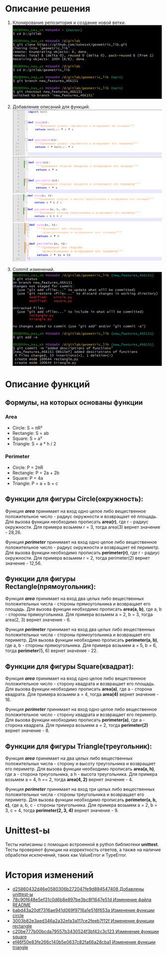 # Описание решения

1.	Клонирование репозитория и создание новой ветки.
    ![rep_clone](../images/clone_and_switch.png)

2.	Добавление описаний для функций.
    ![add_discription_circle](../images/circle_description.png)
    ![add_discription_square](../images/square_description.png)
    ![add_discription_triangle](../images/triangle_description.png)
    ![add_discription_rectangle](../images/rectangle_description.png)

3.	Commit изменений.
    ![commit](../images/commit.png)


# Описание функций

## Формулы, на которых основаны функции
### Area
- Circle: S = πR²
- Rectangle: S = ab
- Square: S = a²
- Triangle: S = a * h / 2

### Perimeter
- Circle: P = 2πR
- Rectangle: P = 2a + 2b
- Square: P = 4a
- Triangle: P = a + b + c

## Функции для фигуры Circle(окружность):

Функция ***area*** принимает на вход одно целое либо вещественное положительное число - радиус окружности и возвращает её площадь. Для вызова функции необходимо прописать **area(r)**, где r - радиус окружности. Для примера возьмем r = 3, тогда area(3) вернет значение - 28,26.

Функция ***perimeter*** принимает на вход одно целое либо вещественное положительное число - радиус окружности и возвращает её периметр. Для вызова функции необходимо прописать **perimeter(r)**, где r - радиус окружности. Для примера возьмем r = 2, тогда perimeter(2) вернет значение - 12,56.


## Функции для фигуры Rectangle(прямоугольник):

Функция ***area*** принимает на вход два целых либо вещественных положительных числа - стороны прямоугольника и возвращает его площадь. Для вызова функции необходимо прописать **area(a, b)**, где a, b - стороны прямоугольника. Для примера возьмем a = 2, b = 3, тогда area(2, 3) вернет значение - 6.

Функция ***perimeter*** принимает на вход два целых либо вещественных положительных числа - стороны прямоугольника и возвращает его периметр. Для вызова функции необходимо прописать **perimeter(a, b)**, где a, b - стороны прямоугольника. Для примера возьмем a = 5, b = 6, тогда **perimeter**(5, 6) вернет значение - 22.


## Функции для фигуры Square(квадрат):

Функция ***area*** принимает на вход одно целое либо вещественное положительное число - сторону квадрата и возвращает его площадь. Для вызова функции необходимо прописать **area(a)**, где a - сторона квадрата. Для примера возьмем a = 4, тогда **area(4)** вернет значение - 16.

Функция ***perimeter*** принимает на вход одно целое либо вещественное положительное число - сторону квадрата и возвращает его периметр. Для вызова функции необходимо прописать **perimeter(a)**, где a - сторона квадрата. Для примера возьмем a = 2, тогда **perimeter(2)** вернет значение - 8.


## Функции для фигуры Triangle(треугольник):

Функция ***area*** принимает на два целых либо вещественных положительных числа - сторону и высоту треугольника и возвращает его периметр. Для вызова функции необходимо прописать **area(a, h)**, где a - сторона треугольника, а h - высота треугольника. Для примера возьмем a = 4, h == 2, тогда **area(4, 2)** вернет значение - 4.

Функция ***perimeter*** принимает на вход три целых либо вещественных положительных числа - стороны треугольника и возвращает его периметр. Для вызова функции необходимо прописать **perimeter(a, b, c)**, где a, b, c - стороны треугольника. Для примера возьмем a = 2, b = 3, c = 4, тогда **perimeter(2, 3, 4)** вернет значение - 9.


# Unittest-ы

Тесты написанны с помощью встроенной в python библиотеки **unittest**. Тесты проверяют функции на корректность ответов, а также на наличие обработки исключений, таких как ValueError и TypeError. 


# История изменений
- [d25860432d46e0580306b272047fe9d894547408 Добавлены unittest-ы](https://github.com/KulEDmitr/geometric_lib/commit/d25860432d46e0580306b272047fe9d894547408)
- [78c90f648e5ef31c0d6b8e897be3bc8f1647e51d Изменение файла README](https://github.com/KulEDmitr/geometric_lib/commit/380393b3f4d19a0063f0c6b33850f54ec164479a)
- [babd43a20df7316ae941d069f9716a1e516f653a Изменение функции circle](https://github.com/KulEDmitr/geometric_lib/commit/babd43a20df7316ae941d069f9716a1e516f653a)
- [3003b82e3aed346a2a32efa3a117ce2feeb7f12f Изменение функции rectangle](https://github.com/KulEDmitr/geometric_lib/commit/3003b82e3aed346a2a32efa3a117ce2feeb7f12f)
- [c20be777b00bcda79557b3430524f3bf42c3c123 Изменение функции square](https://github.com/KulEDmitr/geometric_lib/commit/c20be777b00bcda79557b3430524f3bf42c3c123)
- [ef46f50e83fe266c140b5e0637c82fa66a28cba1 Изменение функции triangle](https://github.com/KulEDmitr/geometric_lib/commit/ef46f50e83fe266c140b5e0637c82fa66a28cba1)
